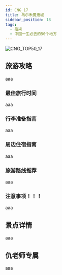 ```yaml
---
id: CNG_17
title: 乌尔禾魔鬼城
sidebar_position: 18
tags:
  - 拾柒
  - 中国一生必去的50个地方
---
```

![CNG_TOP50_17](/img/love/CNG_TOP50/17.png)

## 旅游攻略

aaa

### 最佳旅行时间

aaa

### 行李准备指南

aaa

### 周边住宿指南

aaa

### 旅游路线推荐

aaa

### 注意事项！！！

aaa

## 景点详情

aaa

## 仇老师专属

aaa
